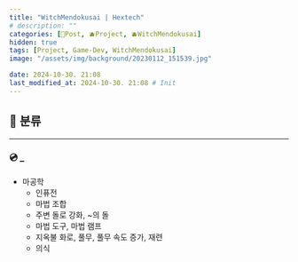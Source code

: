 ```yaml
---
title: "WitchMendokusai | Hextech"
# description: ""
categories: [📀Post, 🫐Project, 🫐WitchMendokusai]
hidden: true
tags: [Project, Game-Dev, WitchMendokusai]
image: "/assets/img/background/20230112_151539.jpg"

date: 2024-10-30. 21:08
last_modified_at: 2024-10-30. 21:08 # Init
---
```


## 📀 분류

---

### 💿 _

- 마공학
  - 인퓨전
  - 마법 조합
  - 주변 돌로 강화, ~의 돌
  - 마법 도구, 마법 램프
  - 지옥불 화로, 풀무, 풀무 속도 증가, 재련
  - 의식
